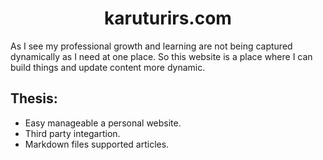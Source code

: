 
<p align="center">
  <a href="https://www.karuturirs.com">
  </a>
</p>
<h1 align="center">
  karuturirs.com
</h1>


As I see my professional growth and learning are not being captured dynamically as I need at one place. So this website is a place where I can build things and update content more dynamic.

## Thesis:

* Easy manageable a personal website.
* Third party integartion.
* Markdown files supported articles.


